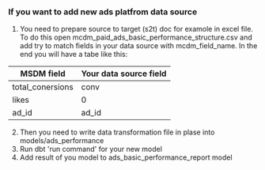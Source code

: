 ### If you want to add new ads platfrom  data source
1. You need to prepare source to target (s2t) doc for examole in excel file.
To do this open mcdm_paid_ads_basic_performance_structure.csv and add try to match fields in your data source with mcdm_field_name.
In the end you will have a tabe like this:

| MSDM field            | Your data source field |
|------------------|-------|
| total_conersions | conv  |
| likes            | 0     |
| ad_id            | ad_id |

2. Then you need to write data transformation file in plase into models/ads_performance
3. Run dbt 'run command' for your new model
4. Add result of you model to ads_basic_performance_report model 